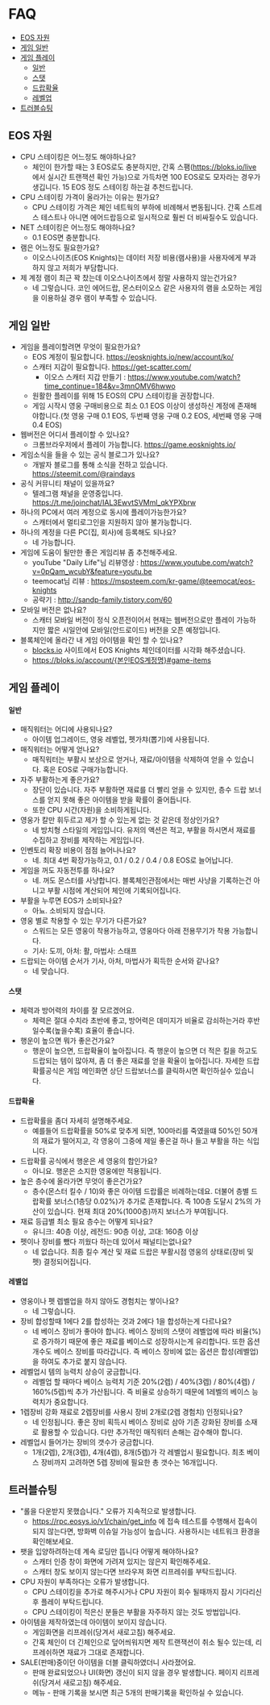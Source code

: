 # FAQ
- [EOS 자원](#eos---)
- [게임 일반](#-----)
- [게임 플레이](#------)
    + [일반](#--)
    + [스탯](#--)
    + [드랍확율](#----)
    + [레벨업](#---)
- [트러블슈팅](#-----)

## EOS 자원
* CPU 스테이킹은 어느정도 해야하나요?
  - 체인이 한가할 때는 3 EOS로도 충분하지만, 간혹 스팸(https://bloks.io/live 에서 실시간 트랜잭션 확인 가능)으로 가득차면 100 EOS로도 모자라는 경우가 생깁니다. 15 EOS 정도 스테이킹 하는걸 추천드립니다.
* CPU 스테이킹 가격이 올라가는 이유는 뭔가요?
  - CPU 스테이킹 가격은 체인 네트웍의 부하에 비례해서 변동됩니다. 간혹 스트레스 테스트나 아니면 에어드랍등으로 일시적으로 훨씬 더 비싸질수도 있습니다.
* NET 스테이킹은 어느정도 해야하나요?
  - 0.1 EOS면 충분합니다.
* 램은 어느정도 필요한가요?
  - 이오스나이츠(EOS Knights)는 데이터 저장 비용(램사용)을 사용자에게 부과하지 않고 저희가 부담합니다.
* 제 계정 램이 최근 꽉 찼는데 이오스나이츠에서 정말 사용하지 않는건가요?
  - 네 그렇습니다. 코인 에어드랍, 몬스터이오스 같은 사용자의 램을 소모하는 게임을 이용하실 경우 램이 부족할 수 있습니다.


## 게임 일반
* 게임을 플레이할려면 무엇이 필요한가요?
  - EOS 계정이 필요합니다. https://eosknights.io/new/account/ko/
  - 스캐터 지갑이 필요합니다. https://get-scatter.com/
    - 이오스 스캐터 지갑 만들기 : https://www.youtube.com/watch?time_continue=184&v=3mnOMV6hwwo
  - 원활한 플레이를 위해 15 EOS의 CPU 스테이킹을 권장합니다.
  - 게임 시작시 영웅 구매비용으로 최소 0.1 EOS 이상이 생성하신 계정에 존재해야합니다.(첫 영웅 구매 0.1 EOS, 두번째 영웅 구매 0.2 EOS, 세번째 영웅 구매 0.4 EOS)
* 웹버전은 어디서 플레이할 수 있나요?
  - 크롬브라우저에서 플레이 가능합니다. https://game.eosknights.io/
* 게임소식을 들을 수 있는 공식 블로그가 있나요?
  - 개발자 블로그를 통해 소식을 전하고 있습니다. https://steemit.com/@raindays
* 공식 커뮤니티 채널이 있을까요?
  - 텔레그램 채널을 운영중입니다. https://t.me/joinchat/IAL3EwvtSVMml_qkYPXbrw
* 하나의 PC에서 여러 계정으로 동시에 플레이가능한가요?
  - 스캐터에서 멀티로그인을 지원하지 않아 불가능합니다.
* 하나의 계정을 다른 PC(집, 회사)에 등록해도 되나요?
  - 네 가능합니다.
* 게임에 도움이 될만한 좋은 게임리뷰 좀 추천해주세요.
  - youTube "Daily Life"님 리뷰영상 :  https://www.youtube.com/watch?v=0pQam_wcubY&feature=youtu.be
  - teemocat님 리뷰 : https://mspsteem.com/kr-game/@teemocat/eos-knights
  - 공략기 : http://sandp-family.tistory.com/60
* 모바일 버전은 없나요?
  - 스캐터 모바일 버전이 정식 오픈전이어서 현재는 웹버전으로만 플레이 가능하지만 짧은 시일안에 모바일(안드로이드) 버전을 오픈 예정입니다.
* 블록체인에 올라간 내 게임 아이템을 확인 할 수 있나요?
  - [blocks.io](https://bloks.io) 사이트에서 EOS Knights 체인데이터를 시각화 해주셨습니다.
  - https://bloks.io/account/{본인EOS계정명}#game-items


## 게임 플레이
#### 일반
* 매직워터는 어디에 사용되나요?
  - 아이템 업그레이드, 영웅 레벨업, 펫가챠(뽑기)에 사용됩니다.
* 매직워터는 어떻게 얻나요?
  - 매직워터는 부활시 보상으로 얻거나, 재료/아이템을 삭제하여 얻을 수 있습니다. 혹은 EOS로 구매가능합니다.
* 자주 부활하는게 좋은가요?
  - 장단이 있습니다. 자주 부활하면 재료를 더 빨리 얻을 수 있지만, 층수 드랍 보너스를 얻지 못해 좋은 아이템을 받을 확률이 줄어듭니다.
  - 또한 CPU 시간(자원)을 소비하게됩니다.
* 영웅가 칼만 휘두르고 제가 할 수 있는게 없는 것 같은데 정상인가요?
  - 네 방치형 스타일의 게임입니다. 유저의 액션은 적고, 부활을 하시면서 재료를 수집하고 장비를 제작하는 게임입니다.
* 인벤토리 확장 비용이 점점 늘어나나요?
  - 네. 최대 4번 확장가능하고, 0.1 / 0.2 / 0.4 / 0.8 EOS로 늘어납니다.
* 게임을 꺼도 자동전투를 하나요?
  - 네. 꺼도 몬스터를 사냥합니다. 블록체인관점에서는 매번 사냥을 기록하는건 아니고 부활 시점에 계산되어 체인에 기록되어집니다.
* 부활을 누루면 EOS가 소비되나요?
  - 아뇨. 소비되지 않습니다.
* 영웅 별로 착용할 수 있는 무기가 다른가요?
  - 스워드는 모든 영웅이 착용가능하고, 영웅마다 아래 전용무기가 착용 가능합니다.
  - 기사: 도끼, 아처: 활, 마법사: 스태프
* 드랍되는 아이템 순서가 기사, 아처, 마법사가 획득한 순서와 같나요?
  - 네 맞습니다.

#### 스탯
* 체력과 방어력의 차이를 잘 모르겠어요.
  - 체력은 절대 수치라 초반에 좋고, 방어력은 데미지가 비율로 감쇠하는거라 후반일수록(높을수록) 효율이 좋습니다.
* 행운이 높으면 뭐가 좋은건가요?
  - 행운이 높으면, 드랍확율이 높아집니다. 즉 행운이 높으면 더 적은 킬을 하고도 드랍되는 템이 많아져, 좀 더 좋은 재료를 얻을 확율이 높아집니다. 자세한 드랍확률공식은 게임 메인화면 상단 드랍보너스를 클릭하시면 확인하실수 있습니다.

#### 드랍확율
* 드랍확률을 좀더 자세히 설명해주세요.
  - 예를들어 드랍확률을 50%로 맞추게 되면, 100마리를 죽였을떄 50%인 50개의 재료가 떨어지고, 각 영웅이 그중에 제일 좋은걸 하나 들고 부활을 하는 식입니다.
* 드랍확률 공식에서 행운은 세 영웅의 합인가요?
  - 아니요. 행운은 소지한 영웅에만 적용됩니다.
* 높은 층수에 올라가면 무엇이 좋은건가요?
  - 층수(몬스터 킬수 / 10)와 좋은 아이템 드랍률은 비례하는데요. 더불어 층별 드랍확률 보너스(1층당 0.02%)가 추가로 존재합니다. 즉 100층 도달시 2%의 가산이 있습니다. 현재 최대 20%(1000층)까지 보너스가 부여됩니다.
* 재료 등급별 최소 필요 층수는 어떻게 되나요?
  - 유니크: 40층 이상, 레전드: 90층 이상, 고대: 160층 이상
* 펫이나 장비를 뺐다 끼웠다 하는데 있어서 패널티는없나요?
  - 네 없습니다. 최종 킬수 계산 및 재료 드랍은 부활시점 영웅의 상태로(장비 및 펫) 결정되어집니다.

#### 레벨업
* 영웅이나 펫 렙벨업을 하지 않아도 경험치는 쌓이나요?
  - 네 그렇습니다.
* 장비 합성할때 1에다 2를 합성하는 것과 2에다 1을 합성하는게 다르나요?
  - 네 베이스 장비가 좋아야 합니다. 베이스 장비의 스탯이 레벨업에 따라 비율(%)로 증가하기 때문에 좋은 재료를 베이스로 성장하시는게 유리합니다. 또한 옵션 개수도 베이스 장비를 따라갑니다. 즉 베이스 장비에 없는 옵션은 합성(레벨업)을 하여도 추가로 붙지 않습니다.
* 레벨업시 템의 능력치 상승이 궁금합니다.
  - 레벨업 할 때마다 베이스 능력치 기준 20%(2렙) / 40%(3렙) / 80%(4렙) / 160%(5렙)씩 추가 가산됩니다. 즉 비율로 상승하기 때문에 1레벨의 베이스 능력치가 중요합니다.
* 1렙장비 강화 재료로 2렙장비를 사용시 장비 2개로(2렙 경험치) 인정되나요?
  - 네 인정됩니다. 좋은 장비 획득시 베이스 장비로 삼아 기존 강화된 장비를 소재로 활용할 수 있습니다. 다만 추가적인 매직워터 손해는 감수해야 합니다.
* 레벨업시 들어가는 장비의 갯수가 궁금합니다.
  - 1개(2렙), 2개(3렙), 4개(4렙), 8개(5렙)가 각 레벨업시 필요합니다. 최초 베이스 장비까지 고려하면 5렙 장비에 필요한 총 갯수는 16개입니다.


## 트러블슈팅
* "롤을 다운받지 못했습니다." 오류가 지속적으로 발생합니다.
  - https://rpc.eosys.io/v1/chain/get_info 에 접속 테스트를 수행해서 접속이 되지 않는다면, 방화벽 이슈일 가능성이 높습니다. 사용하시는 네트워크 환경을 확인해보세요.
* 팻을 입양하려하는데 계속 로딩만 뜹니다 어떻게 해야하나요?
  - 스캐터 인증 창이 화면에 가려져 있지는 않은지 확인해주세요.
  - 스캐터 창도 보이지 않는다면 브라우져 화면 리프레쉬를 부탁드립니다.
* CPU 자원이 부족하다는 오류가 발생합니다.
  - CPU 스테이킹을 추가로 해주시거나 CPU 자원이 회수 될때까지 잠시 기다리신 후 플레이 부탁드립니다.
  - CPU 스테이킹이 적은신 분들은 부활을 자주하지 않는 것도 방법입니다.
* 아이템을 제작하였는데 아이템이 보이지 않습니다.
  - 게임화면을 리프레쉬(당겨서 새로고침) 해주세요.
  - 간혹 체인이 더 긴체인으로 덮어씌워지면 제작 트랜잭션이 취소 될수 있는데, 리프레쉬하면 재료가 그대로 존재합니다.
* SALE(판매)중이던 아이템을 더블 클릭하였더니 사라졌어요.
  - 판매 완료되었으나 UI(화면) 갱신이 되지 않을 경우 발생합니다. 페이지 리프레쉬(당겨서 새로고침) 해주세요.
  - 메뉴 - 판매 기록을 보시면 최근 5개의 판매기록을 확인하실 수 있습니다.
